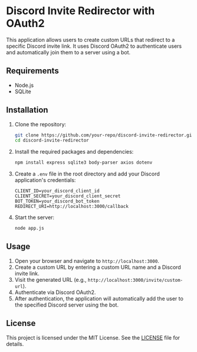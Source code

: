 # Discord Invite Redirector with OAuth2

This application allows users to create custom URLs that redirect to a specific Discord invite link. It uses Discord OAuth2 to authenticate users and automatically join them to a server using a bot.

## Requirements

- Node.js
- SQLite

## Installation

1. Clone the repository:
    ```sh
    git clone https://github.com/your-repo/discord-invite-redirector.git
    cd discord-invite-redirector
    ```

2. Install the required packages and dependencies:
    ```sh
    npm install express sqlite3 body-parser axios dotenv
    ```

3. Create a `.env` file in the root directory and add your Discord application's credentials:
    ```env
    CLIENT_ID=your_discord_client_id
    CLIENT_SECRET=your_discord_client_secret
    BOT_TOKEN=your_discord_bot_token
    REDIRECT_URI=http://localhost:3000/callback
    ```

4. Start the server:
    ```sh
    node app.js
    ```

## Usage

1. Open your browser and navigate to `http://localhost:3000`.
2. Create a custom URL by entering a custom URL name and a Discord invite link.
3. Visit the generated URL (e.g., `http://localhost:3000/invite/custom-url`).
4. Authenticate via Discord OAuth2.
5. After authentication, the application will automatically add the user to the specified Discord server using the bot.

## License

This project is licensed under the MIT License. See the [LICENSE](LICENSE) file for details.
